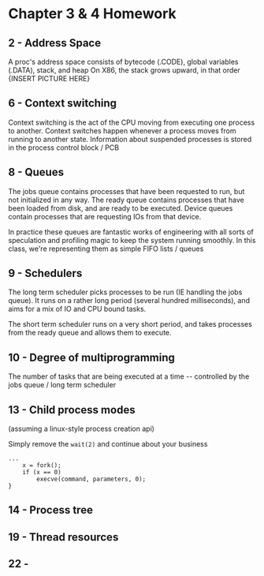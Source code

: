 # Chapter 3 & 4 Homework
## 2 - Address Space
A proc's address space consists of bytecode (.CODE), global variables (.DATA), stack, and heap
On X86, the stack grows upward, in that order {INSERT PICTURE HERE}
## 6 - Context switching
Context switching is the act of the CPU moving from executing one process to another. Context switches happen whenever a process moves from running to another state. Information about suspended processes is stored in the process control block / PCB
## 8 - Queues
The jobs queue contains processes that have been requested to run, but not initialized in any way. The ready queue contains processes that have been loaded from disk, and are ready to be executed. Device queues contain processes that are requesting IOs from that device. 

In practice these queues are fantastic works of engineering with all sorts of speculation and profiling magic to keep the system running smoothly. In this class, we're representing them as simple FIFO lists / queues
## 9 - Schedulers
The long term scheduler picks processes to be run (IE handling the jobs queue). It runs on a rather long period (several hundred milliseconds), and aims for a mix of IO and CPU bound tasks.

The short term scheduler runs on a very short period, and takes processes from the ready queue and allows them to execute.
## 10 - Degree of multiprogramming
The number of tasks that are being executed at a time -- controlled by the jobs queue / long term scheduler
## 13 - Child process modes
(assuming a linux-style process creation api)

Simply remove the `wait(2)` and continue about your business

```
...
    x = fork();
    if (x == 0)
        execve(command, parameters, 0);
}
```
## 14 - Process tree
## 19 - Thread resources
## 22 - 